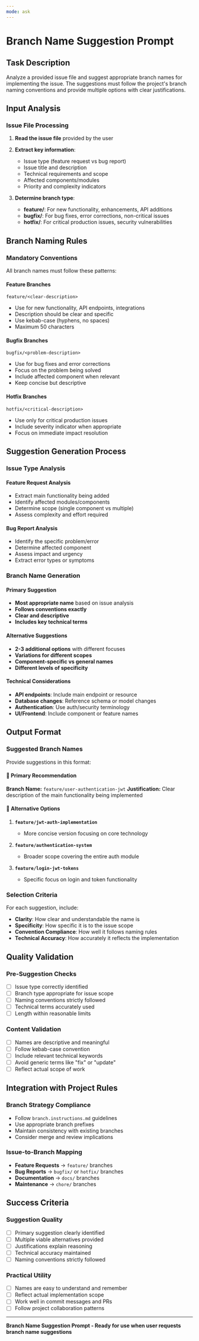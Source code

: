 ```yaml
---
mode: ask
---
```


# Branch Name Suggestion Prompt

## Task Description

Analyze a provided issue file and suggest appropriate branch names for implementing the issue. The suggestions must follow the project's branch naming conventions and provide multiple options with clear justifications.

## Input Analysis

### Issue File Processing

1. **Read the issue file** provided by the user
2. **Extract key information**:
   - Issue type (feature request vs bug report)
   - Issue title and description
   - Technical requirements and scope
   - Affected components/modules
   - Priority and complexity indicators

3. **Determine branch type**:
   - **feature/**: For new functionality, enhancements, API additions
   - **bugfix/**: For bug fixes, error corrections, non-critical issues
   - **hotfix/**: For critical production issues, security vulnerabilities

## Branch Naming Rules

### Mandatory Conventions

All branch names must follow these patterns:

#### Feature Branches

```
feature/<clear-description>
```

- Use for new functionality, API endpoints, integrations
- Description should be clear and specific
- Use kebab-case (hyphens, no spaces)
- Maximum 50 characters

#### Bugfix Branches

```
bugfix/<problem-description>
```

- Use for bug fixes and error corrections
- Focus on the problem being solved
- Include affected component when relevant
- Keep concise but descriptive

#### Hotfix Branches

```
hotfix/<critical-description>
```

- Use only for critical production issues
- Include severity indicator when appropriate
- Focus on immediate impact resolution

## Suggestion Generation Process

### Issue Type Analysis

#### Feature Request Analysis

- Extract main functionality being added
- Identify affected modules/components
- Determine scope (single component vs multiple)
- Assess complexity and effort required

#### Bug Report Analysis

- Identify the specific problem/error
- Determine affected component
- Assess impact and urgency
- Extract error types or symptoms

### Branch Name Generation

#### Primary Suggestion

- **Most appropriate name** based on issue analysis
- **Follows conventions exactly**
- **Clear and descriptive**
- **Includes key technical terms**

#### Alternative Suggestions

- **2-3 additional options** with different focuses
- **Variations for different scopes**
- **Component-specific vs general names**
- **Different levels of specificity**

#### Technical Considerations

- **API endpoints**: Include main endpoint or resource
- **Database changes**: Reference schema or model changes
- **Authentication**: Use auth/security terminology
- **UI/Frontend**: Include component or feature names

## Output Format

### Suggested Branch Names

Provide suggestions in this format:

#### 🎯 **Primary Recommendation**

**Branch Name:** `feature/user-authentication-jwt`
**Justification:** Clear description of the main functionality being implemented

#### 🔄 **Alternative Options**

1. **`feature/jwt-auth-implementation`**
   - More concise version focusing on core technology

2. **`feature/authentication-system`**
   - Broader scope covering the entire auth module

3. **`feature/login-jwt-tokens`**
   - Specific focus on login and token functionality

### Selection Criteria

For each suggestion, include:

- **Clarity**: How clear and understandable the name is
- **Specificity**: How specific it is to the issue scope
- **Convention Compliance**: How well it follows naming rules
- **Technical Accuracy**: How accurately it reflects the implementation

## Quality Validation

### Pre-Suggestion Checks

- [ ] Issue type correctly identified
- [ ] Branch type appropriate for issue scope
- [ ] Naming conventions strictly followed
- [ ] Technical terms accurately used
- [ ] Length within reasonable limits

### Content Validation

- [ ] Names are descriptive and meaningful
- [ ] Follow kebab-case convention
- [ ] Include relevant technical keywords
- [ ] Avoid generic terms like "fix" or "update"
- [ ] Reflect actual scope of work

## Integration with Project Rules

### Branch Strategy Compliance

- Follow `branch.instructions.md` guidelines
- Use appropriate branch prefixes
- Maintain consistency with existing branches
- Consider merge and review implications

### Issue-to-Branch Mapping

- **Feature Requests** → `feature/` branches
- **Bug Reports** → `bugfix/` or `hotfix/` branches
- **Documentation** → `docs/` branches
- **Maintenance** → `chore/` branches

## Success Criteria

### Suggestion Quality

- [ ] Primary suggestion clearly identified
- [ ] Multiple viable alternatives provided
- [ ] Justifications explain reasoning
- [ ] Technical accuracy maintained
- [ ] Naming conventions strictly followed

### Practical Utility

- [ ] Names are easy to understand and remember
- [ ] Reflect actual implementation scope
- [ ] Work well in commit messages and PRs
- [ ] Follow project collaboration patterns

---

**Branch Name Suggestion Prompt - Ready for use when user requests branch name suggestions**
